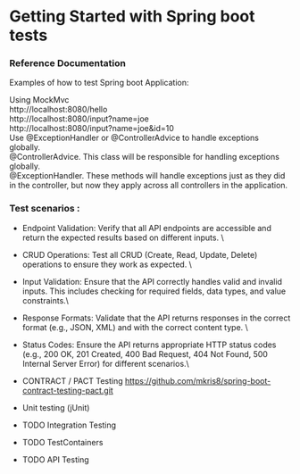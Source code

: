 # Getting Started with Spring boot tests

### Reference Documentation
Examples of how to test Spring boot Application:


  Using MockMvc \
    http://localhost:8080/hello \
    http://localhost:8080/input?name=joe \
    http://localhost:8080/input?name=joe&id=10 \
  Use @ExceptionHandler or @ControllerAdvice to handle exceptions globally. \
  @ControllerAdvice. This class will be responsible for handling exceptions globally. \
  @ExceptionHandler. These methods will handle exceptions just as they did in the controller, but now they apply across all controllers in the application.

### Test scenarios :
* Endpoint Validation: Verify that all API endpoints are accessible and return the expected results based on different inputs. \
* CRUD Operations: Test all CRUD (Create, Read, Update, Delete) operations to ensure they work as expected. \
* Input Validation: Ensure that the API correctly handles valid and invalid inputs. This includes checking for required fields, data types, and value constraints.\
* Response Formats: Validate that the API returns responses in the correct format (e.g., JSON, XML) and with the correct content type. \
* Status Codes: Ensure the API returns appropriate HTTP status codes (e.g., 200 OK, 201 Created, 400 Bad Request, 404 Not Found, 500 Internal Server Error) for different scenarios.\






* CONTRACT / PACT Testing https://github.com/mkris8/spring-boot-contract-testing-pact.git 
* Unit testing (jUnit)
* TODO Integration Testing
* TODO TestContainers
* TODO API Testing

